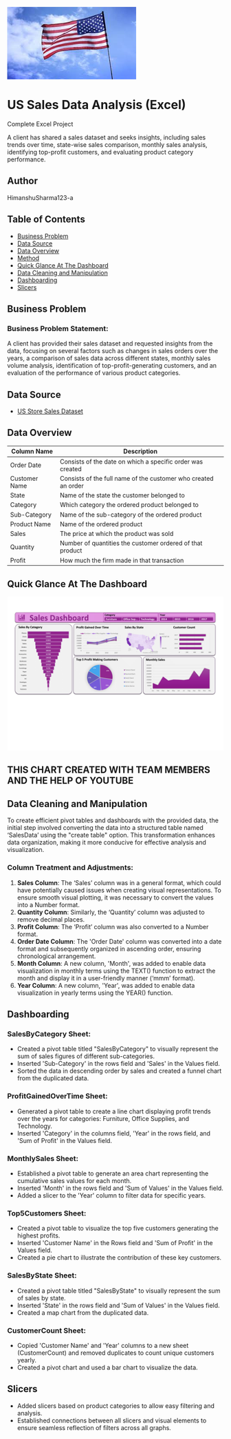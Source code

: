![ ](https://github.com/HimanshuSharma123-a/US-Sales-Data-Analysis-EXCEL-/blob/main/US.png)

# US Sales Data Analysis (Excel)
Complete Excel Project

A client has shared a sales dataset and seeks insights, including sales trends over time, state-wise sales comparison, monthly sales analysis, identifying top-profit customers, and evaluating product category performance.

## Author
HimanshuSharma123-a

## Table of Contents
- [Business Problem](#business-problem)
- [Data Source](#data-source)
- [Data Overview](#data-overview)
- [Method](#method)
- [Quick Glance At The Dashboard](#quick-glance-at-the-dashboard)
- [Data Cleaning and Manipulation](#data-cleaning-and-manipulation)
- [Dashboarding](#dashboarding)
- [Slicers](#slicers)

## Business Problem

### Business Problem Statement:
A client has provided their sales dataset and requested insights from the data, focusing on several factors such as changes in sales orders over the years, a comparison of sales data across different states, monthly sales volume analysis, identification of top-profit-generating customers, and an evaluation of the performance of various product categories.

## Data Source
- [US Store Sales Dataset](https://www.kaggle.com/datasets/saadharoon27/us-store-sales-dataset)

## Data Overview

| Column Name    | Description                                                                |
|----------------|----------------------------------------------------------------------------|
| Order Date     | Consists of the date on which a specific order was created                 |
| Customer Name  | Consists of the full name of the customer who created an order             |
| State          | Name of the state the customer belonged to                                 |
| Category       | Which category the ordered product belonged to                             |
| Sub-Category   | Name of the sub-category of the ordered product                            |
| Product Name   | Name of the ordered product                                                |
| Sales          | The price at which the product was sold                                    |
| Quantity       | Number of quantities the customer ordered of that product                  |
| Profit         | How much the firm made in that transaction                                 |


## Quick Glance At The Dashboard
![Dashboard Image](https://github.com/HimanshuSharma123-a/US-Sales-Data-Analysis-EXCEL-/blob/main/Glance.png) <!-- Insert the link to your dashboard image here -->
## THIS CHART CREATED WITH TEAM MEMBERS AND THE HELP OF YOUTUBE 
## Data Cleaning and Manipulation

To create efficient pivot tables and dashboards with the provided data, the initial step involved converting the data into a structured table named ‘SalesData’ using the "create table" option. This transformation enhances data organization, making it more conducive for effective analysis and visualization.

### Column Treatment and Adjustments:

1. **Sales Column**: The ‘Sales’ column was in a general format, which could have potentially caused issues when creating visual representations. To ensure smooth visual plotting, it was necessary to convert the values into a Number format.
2. **Quantity Column**: Similarly, the ‘Quantity’ column was adjusted to remove decimal places.
3. **Profit Column**: The ‘Profit’ column was also converted to a Number format.
4. **Order Date Column**: The 'Order Date' column was converted into a date format and subsequently organized in ascending order, ensuring chronological arrangement.
5. **Month Column**: A new column, 'Month', was added to enable data visualization in monthly terms using the TEXT() function to extract the month and display it in a user-friendly manner (‘mmm’ format).
6. **Year Column**: A new column, 'Year', was added to enable data visualization in yearly terms using the YEAR() function.

## Dashboarding

### SalesByCategory Sheet:
- Created a pivot table titled "SalesByCategory" to visually represent the sum of sales figures of different sub-categories.
- Inserted 'Sub-Category' in the rows field and 'Sales' in the Values field.
- Sorted the data in descending order by sales and created a funnel chart from the duplicated data.

### ProfitGainedOverTime Sheet:
- Generated a pivot table to create a line chart displaying profit trends over the years for categories: Furniture, Office Supplies, and Technology.
- Inserted 'Category' in the columns field, 'Year' in the rows field, and 'Sum of Profit' in the Values field.

### MonthlySales Sheet:
- Established a pivot table to generate an area chart representing the cumulative sales values for each month.
- Inserted 'Month' in the rows field and 'Sum of Values' in the Values field.
- Added a slicer to the 'Year' column to filter data for specific years.

### Top5Customers Sheet:
- Created a pivot table to visualize the top five customers generating the highest profits.
- Inserted 'Customer Name' in the Rows field and 'Sum of Profit' in the Values field.
- Created a pie chart to illustrate the contribution of these key customers.

### SalesByState Sheet:
- Created a pivot table titled "SalesByState" to visually represent the sum of sales by state.
- Inserted 'State' in the rows field and 'Sum of Values' in the Values field.
- Created a map chart from the duplicated data.

### CustomerCount Sheet:
- Copied 'Customer Name' and 'Year' columns to a new sheet (CustomerCount) and removed duplicates to count unique customers yearly.
- Created a pivot chart and used a bar chart to visualize the data.

## Slicers
- Added slicers based on product categories to allow easy filtering and analysis.
- Established connections between all slicers and visual elements to ensure seamless reflection of filters across all graphs.

